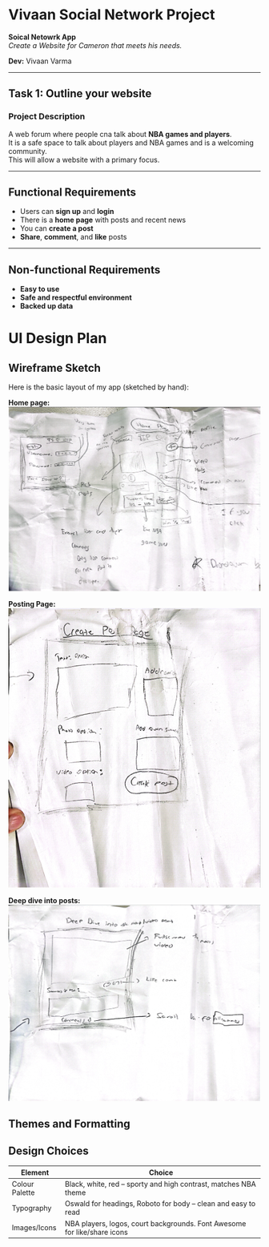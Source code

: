 # Vivaan Social Network Project

**Soical Netowrk App**  
_Create a Website for Cameron that meets his needs._

**Dev:** Vivaan Varma

---

## Task 1: Outline your website

### Project Description

A web forum where people cna talk about **NBA games and players**.  
It is a safe space to talk about players and NBA games and is a welcoming community.  
This will allow a website with a primary focus.

---

## Functional Requirements

- Users can **sign up** and **login**
- There is a **home page** with posts and recent news
- You can **create a post**
- **Share**, **comment**, and **like** posts

---

## Non-functional Requirements

- **Easy to use**
- **Safe and respectful environment**
- **Backed up data**

# UI Design Plan

## Wireframe Sketch

Here is the basic layout of my app (sketched by hand):

**Home page:**  
![Wireframe Sketch](images/wireframe1.png)

**Posting Page:**  
![Wireframe Sketch](images/wireframe2.png)

**Deep dive into posts:**  
![Wireframe Sketch](images/wireframe3.png)

## Themes and Formatting

## Design Choices

| Element         | Choice                                                                 |
|----------------|------------------------------------------------------------------------|
| Colour Palette | Black, white, red – sporty and high contrast, matches NBA theme        |
| Typography     | Oswald for headings, Roboto for body – clean and easy to read          |
| Images/Icons   | NBA players, logos, court backgrounds. Font Awesome for like/share icons |